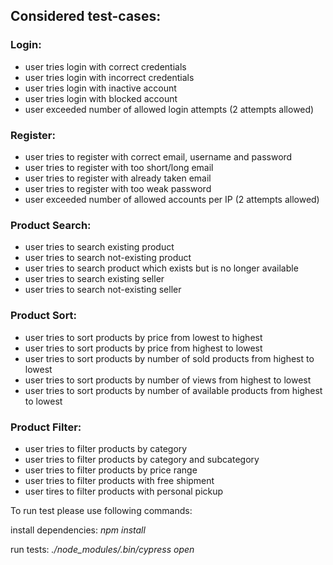 ## Considered test-cases:

### Login:

- user tries login with correct credentials
- user tries login with incorrect credentials
- user tries login with inactive account
- user tries login with blocked account
- user exceeded number of allowed login attempts (2 attempts allowed)


### Register:

- user tries to register with correct email, username and password
- user tries to register with too short/long email
- user tries to register with already taken email
- user tries to register with too weak password
- user exceeded number of allowed accounts per IP (2 attempts allowed)

### Product Search:

- user tries to search existing product
- user tries to search not-existing product
- user tries to search product which exists but is no longer available 
- user tries to search existing seller
- user tries to search not-existing seller

### Product Sort:

- user tries to sort products by price from lowest to highest
- user tries to sort products by price from highest to lowest
- user tries to sort products by number of sold products from highest to lowest
- user tries to sort products by number of views from highest to lowest
- user tries to sort products by number of available products from highest to lowest

### Product Filter:

- user tries to filter products by category
- user tries to filter products by category and subcategory
- user tries to filter products by price range
- user tries to filter products with free shipment
- user tires to filter products with personal pickup

To run test please use following commands:

install dependencies: *npm install*

run tests: *./node_modules/.bin/cypress open*
